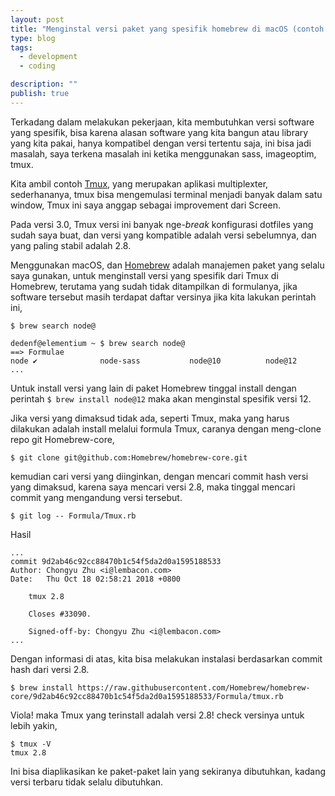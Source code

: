 ```yaml
---
layout: post
title: "Menginstal versi paket yang spesifik homebrew di macOS (contoh Tmux)"
type: blog
tags:
  - development
  - coding

description: ""
publish: true
---
```


Terkadang dalam melakukan pekerjaan, kita membutuhkan versi software yang spesifik, bisa karena alasan software yang kita bangun atau library yang kita pakai, hanya kompatibel dengan versi tertentu saja, ini bisa jadi masalah, saya terkena masalah ini ketika menggunakan sass, imageoptim, tmux.

Kita ambil contoh [Tmux](https://github.com/tmux/tmux/wiki), yang merupakan aplikasi multiplexter, sederhananya, tmux bisa mengemulasi terminal menjadi banyak dalam satu window, Tmux ini saya anggap sebagai improvement dari Screen.

Pada versi 3.0, Tmux versi ini banyak nge-_break_ konfigurasi dotfiles yang sudah saya buat, dan versi yang kompatible adalah versi sebelumnya, dan yang paling stabil adalah 2.8.

Menggunakan macOS, dan [Homebrew](https://brew.sh/) adalah manajemen paket yang selalu saya gunakan, untuk menginstall versi yang spesifik dari Tmux di Homebrew, terutama yang sudah tidak ditampilkan di formulanya, jika software tersebut masih terdapat daftar versinya jika kita lakukan perintah ini,

```shell
$ brew search node@

dedenf@elementium ~ $ brew search node@
==> Formulae
node ✔              node-sass           node@10          node@12
...
```

Untuk install versi yang lain di paket Homebrew tinggal install dengan perintah `$ brew install node@12` maka akan menginstal spesifik versi 12.

Jika versi yang dimaksud tidak ada, seperti Tmux, maka yang harus dilakukan adalah install melalui formula Tmux, caranya dengan meng-clone repo git Homebrew-core,

```shell
$ git clone git@github.com:Homebrew/homebrew-core.git
```

kemudian cari versi yang diinginkan, dengan mencari commit hash versi yang dimaksud, karena saya mencari versi 2.8, maka tinggal mencari commit yang mengandung versi tersebut.

```shell
$ git log -- Formula/Tmux.rb
```

Hasil 
```shell
...
commit 9d2ab46c92cc88470b1c54f5da2d0a1595188533
Author: Chongyu Zhu <i@lembacon.com>
Date:   Thu Oct 18 02:58:21 2018 +0800

    tmux 2.8

    Closes #33090.

    Signed-off-by: Chongyu Zhu <i@lembacon.com>
...
```

Dengan informasi di atas, kita bisa melakukan instalasi berdasarkan commit hash dari versi 2.8.

```shell
$ brew install https://raw.githubusercontent.com/Homebrew/homebrew-core/9d2ab46c92cc88470b1c54f5da2d0a1595188533/Formula/tmux.rb
```

Viola! maka Tmux yang terinstall adalah versi 2.8! check versinya untuk lebih yakin,

```shell
$ tmux -V
tmux 2.8
```

Ini bisa diaplikasikan ke paket-paket lain yang sekiranya dibutuhkan, kadang versi terbaru tidak selalu dibutuhkan.